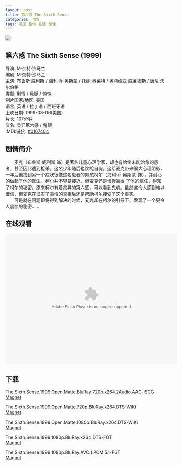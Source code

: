 ```yaml
---
layout: post
title: 第六感 The Sixth Sense
categories: 电影
tags: 美国 剧情 悬疑 惊悚
---
```


[![](http://i4.piimg.com/b6c00ff3da8b0402t.jpg)](http://i4.piimg.com/b6c00ff3da8b0402.jpg)

## 第六感 The Sixth Sense (1999)
导演: M·奈特·沙马兰  
编剧: M·奈特·沙马兰  
主演: 布鲁斯·威利斯 / 海利·乔·奥斯蒙 / 托妮·科莱特 / 奥莉维亚·威廉姆斯 / 唐尼·沃尔伯格  
类型: 剧情 / 悬疑 / 惊悚  
制片国家/地区: 美国  
语言: 英语 / 拉丁语 / 西班牙语  
上映日期: 1999-08-06(美国)  
片长: 107分钟  
又名: 灵异第六感 / 鬼眼  
IMDb链接: [tt0167404](http://www.imdb.com/title/tt0167404)

## 剧情简介
　　麦克（布鲁斯·威利斯 饰）是著名儿童心理学家，却也有始终未能治愈的患者，甚至因此遭到枪杀，这名少年随后也饮枪自毙。这给麦克带来很大心理阴影，一年后他找到另一个症状很像这名患者的男孩柯尔（海利·乔·奥斯蒙 饰），并耐心的做起了他的医生。柯尔并不容易接近，但麦克还是慢慢赢得 了他的信任，得知了柯尔的秘密。原来柯尔有着灵异的第六感，可以看到鬼魂。虽然这令人感到难以置信，但麦克在证实了事情的真相后还是帮助柯尔接受了这个事实。  
　　可是就在问题即将得到解决的时候，麦克却在柯尔的引导下，发现了一个更令人震惊的秘密……

## 在线观看
<embed height="415" width="544" quality="high" allowfullscreen="true" type="application/x-shockwave-flash" src="http://static.hdslb.com/miniloader.swf" flashvars="aid=1447906&page=1" pluginspage="http://www.adobe.com/shockwave/download/download.cgi?P1_Prod_Version=ShockwaveFlash" />

## 下载
The.Sixth.Sense.1999.Open.Matte.BluRay.720p.x264.2Audio.AAC-iSCG  
[Magnet](magnet:?xt=urn:btih:80A077A8E6C44E5640C4AEE53A0D227DD9580EC1)

The.Sixth.Sense.1999.Open.Matte.720p.BluRay.x264.DTS-WiKi  
[Magnet](magnet:?xt=urn:btih:BBBCB2DCC33441840857F93CF1B53C6B6771D77B)

The.Sixth.Sense.1999.Open.Matte.1080p.BluRay.x264.DTS-WiKi  
[Magnet](magnet:?xt=urn:btih:05C4ED5788F5A6275E6032EBEB88F6ED464971CD)

The.Sixth.Sense.1999.1080p.BluRay.x264.DTS-FGT  
[Magnet](magnet:?xt=urn:btih:CF4B469F86B9FBF31660431BDF6B451182486B19)

The.Sixth.Sense.1999.1080p.BluRay.AVC.LPCM.5.1-FGT  
[Magnet](magnet:?xt=urn:btih:93611B22A9AEC4F4BAEE8D62E6E1981ECC5A65DA)
